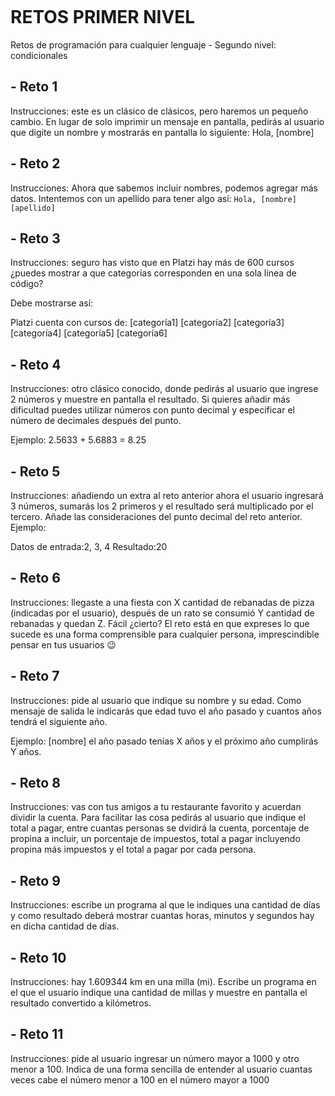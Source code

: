 <p align=center><img src="https://acortes.co/wp-content/uploads/2019/07/acortes-logo-sin-fondo-05.png" alt=""></p>

# RETOS PRIMER NIVEL 
Retos de programación para cualquier lenguaje - Segundo nivel: condicionales

## - Reto 1
Instrucciones: este es un clásico de clásicos, pero haremos un pequeño cambio. En lugar 
de solo imprimir un mensaje en pantalla, pedirás al usuario que digite un nombre y 
mostrarás en pantalla lo siguiente: Hola, [nombre]

## - Reto 2
Instrucciones: Ahora que sabemos incluir nombres, podemos agregar más datos. 
Intentemos con un apellido para tener algo así: ``Hola, [nombre] [apellido]``


## - Reto 3
Instrucciones: seguro has visto que en Platzi hay más de 600 cursos 
¿puedes mostrar a que categorías corresponden en una sola línea de código?

Debe mostrarse así:

Platzi cuenta con cursos de:
[categoría1]
[categoría2]
[categoría3]
[categoría4]
[categoría5]
[categoría6]

 
## - Reto 4
Instrucciones: otro clásico conocido, donde pedirás al usuario que ingrese
2 números y muestre en pantalla el resultado. Si quieres añadir más dificultad 
puedes utilizar números con punto decimal y especificar el número de decimales
después del punto.

Ejemplo: 2.5633 + 5.6883 = 8.25

## - Reto 5
Instrucciones: añadiendo un extra al reto anterior ahora el usuario ingresará 3 números, sumarás los 2 primeros y el resultado será multiplicado por el tercero. Añade las consideraciones del punto decimal del reto anterior.
Ejemplo:

Datos de entrada:2, 3, 4
Resultado:20

## - Reto 6
Instrucciones: llegaste a una fiesta con X cantidad de rebanadas de pizza 
(indicadas por el usuario), después de un rato se consumió Y cantidad de 
rebanadas y quedan Z. Fácil ¿cierto?
El reto está en que expreses lo que sucede es una forma comprensible para 
cualquier persona, imprescindible pensar en tus usuarios 😉

## - Reto 7

Instrucciones: pide al usuario que indique su nombre y su edad. Como mensaje de salida 
le indicarás que edad tuvo el año pasado y cuantos años tendrá el siguiente año.

Ejemplo: [nombre] el año pasado tenías X años y el próximo año cumplirás Y años.

## - Reto 8
Instrucciones: vas con tus amigos a tu restaurante favorito y acuerdan dividir la cuenta. 
Para facilitar las cosa pedirás al usuario que indique el total a pagar, entre cuantas 
personas se dvidirá la cuenta, porcentaje de propina a incluir, un porcentaje de impuestos, 
total a pagar incluyendo propina más impuestos y el total a pagar por cada persona.

## - Reto 9
Instrucciones: escribe un programa al que le indiques una cantidad de días y como 
resultado deberá mostrar cuantas horas, minutos y segundos hay en dicha cantidad de días.

## - Reto 10
Instrucciones: hay 1.609344 km en una milla (mi). Escribe un programa en el que el usuario indique 
una cantidad de millas y muestre en pantalla el resultado convertido a kilómetros.

## - Reto 11
Instrucciones: pide al usuario ingresar un número mayor a 1000 y otro menor a 100. Indica de una forma 
sencilla de entender al usuario cuantas veces cabe el número menor a 100 en el número mayor a 1000

